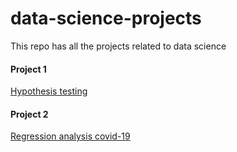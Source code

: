 # data-science-projects
This repo has all the projects related to data science

#### Project 1

[Hypothesis testing](https://github.com/jykumari/data-science/tree/main/Statistics-for-data-science/Hypothesis%20testing)

#### Project 2

[Regression analysis covid-19](https://github.com/jykumari/data-science/tree/main/Statistics-for-data-science/Regression%20Analysis-COVID-19)
